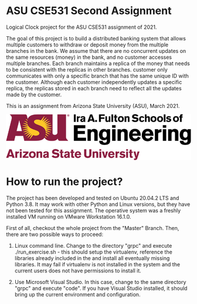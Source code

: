 # ASU CSE531 Second Assignment
Logical Clock project for the ASU CSE531 assignment of 2021.

The goal of this project is to build a distributed banking system that allows multiple customers to withdraw or deposit money from the multiple branches in the bank. We assume that there are no concurrent updates on the same resources (money) in the bank, and no customer accesses multiple branches. Each branch maintains a replica of the money that needs to be consistent with the replicas in other branches. customer only communicates with only a specific branch that has the same unique ID with the customer. Although each customer independently updates a specific replica, the replicas stored in each branch need to reflect all the updates made by the customer. 

This is an assignment from Arizona State University (ASU), March 2021.


![ASU Ira A. Fulton Schools of Engineering](images/112785808-29a17880-9055-11eb-8014-d637183ab0a0.png)

# How to run the project?

The project has been developed and tested on Ubuntu 20.04.2 LTS and Python 3.8.  It may work with other Python and Linux versions, but they have not been tested for this assignment. The operative system was a freshly installed VM running on VMware Workstation 16.1.0.

First of all, checkout the whole project from the "Master" Branch.  Then, there are two possible ways to proceed:

1. Linux command line.  Change to the directory "grpc" and execute ./run_exercise.sh - this should setup the virtualenv, reference the libraries already included in the  and install all eventually missing libraries.  It may fail if virtualenv is not installed in the system and the current users does not have permissions to install it.

2. Use Microsoft Visual Studio.  In this case, change to the same directory "grpc" and execute "code".  If you have Visual Studio installed, it should bring up the current environment and configuration.



